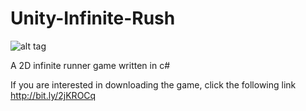 # Unity-Infinite-Rush

![alt tag](http://i.imgur.com/5vZDvCe.png)

A 2D infinite runner game written in c#

If you are interested in downloading the game, click the following link http://bit.ly/2jKROCq
